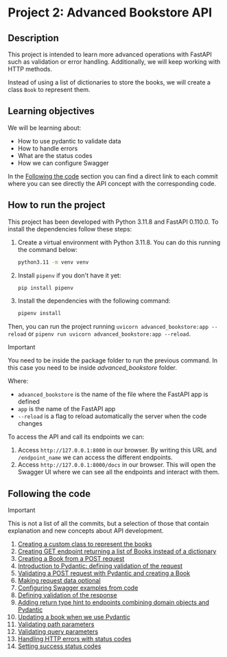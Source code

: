 # Project 2: Advanced Bookstore API

## Description

This project is intended to learn more advanced operations with FastAPI such as validation or error handling. Additionally, we will keep 
working with HTTP methods.

Instead of using a list of dictionaries to store the books, we will create a class `Book` to represent them.

## Learning objectives

We will be learning about:
- How to use pydantic to validate data
- How to handle errors
- What are the status codes
- How we can configure Swagger


In the [Following the code](#explanation) section you can find a direct link to each commit where you can see directly the API concept
with the corresponding code.

## How to run the project

This project has been developed with Python 3.11.8 and FastAPI 0.110.0. To install the dependencies follow these steps:

1. Create a virtual environment with Python 3.11.8. You can do this running the command below:
    
    ```bash
    python3.11 -m venv venv
    ```
2. Install `pipenv` if you don't have it yet:

    ```bash
    pip install pipenv
    ```
3. Install the dependencies with the following command:
     
    ```bash
    pipenv install
    ```

Then, you can run the project running `uvicorn advanced_bookstore:app --reload` or `pipenv run uvicorn advanced_bookstore:app --reload`.


> [!IMPORTANT]
> You need to be inside the package folder to run the previous command. In this case you need to be inside *advanced_bookstore* folder.


Where:
- `advanced_bookstore` is the name of the file where the FastAPI app is defined
- `app` is the name of the FastAPI app
- `--reload` is a flag to reload automatically the server when the code changes

To access the API and call its endpoints we can:

1. Access `http://127.0.0.1:8000` in our browser. By writing this URL and `/endpoint_name` we can access the different endpoints.
2. Access `http://127.0.0.1:8000/docs` in our browser. This will open the Swagger UI where we can see all the endpoints and interact with them.


<a name="explanation"></a>
## Following the code

> [!IMPORTANT]
> This is not a list of all the commits, but a selection of those that contain explanation and new concepts about API development.

1. [Creating a custom class to represent the books](https://github.com/dimanu-py/fast-api/commit/fa85474d86398bb7506609a36baf3d8f48dc1581)
2. [Creating GET endpoint returning a list of Books instead of a dictionary](https://github.com/dimanu-py/fast-api/commit/214a21b7c099219208402bdb0849e04c190ffdac)
3. [Creating a Book from a POST request](https://github.com/dimanu-py/fast-api/commit/dc720ac11b28172cd6b3e11dd827a04818ef550f)
4. [Introduction to Pydantic: defining validation of the request](https://github.com/dimanu-py/fast-api/commit/bdb4f2bc8dcf5d1474118905fff8792311d4bfc2)
5. [Validating a POST request with Pydantic and creating a Book](https://github.com/dimanu-py/fast-api/commit/16022445df71bc4218d525f4a3c94beca5d584d1)
6. [Making request data optional](https://github.com/dimanu-py/fast-api/commit/d703138a16dc80c544f950bcaf5b4eea5a45f829)
7. [Configuring Swagger examples from code](https://github.com/dimanu-py/fast-api/commit/7a5e0e8c1e4f85854e0d9ef91e3cae039c70c0ad)
8. [Defining validation of the response](https://github.com/dimanu-py/fast-api/commit/12736fd2a25d1d82f4a3b15eecca9fb07acad69a)
9. [Adding return type hint to endpoints combining domain objects and Pydantic](https://github.com/dimanu-py/fast-api/commit/e32bb3077e726f66176a83ab3ea5b2b4e662d8ba)
10. [Updating a book when we use Pydantic](https://github.com/dimanu-py/fast-api/commit/b2ed254d975f8f9a784df4b65472aa062ef719a5)
11. [Validating path parameters](https://github.com/dimanu-py/fast-api/commit/c8e47ad7d53317e3fbcf9cd998457683bcfd1c1f)
12. [Validating query parameters](https://github.com/dimanu-py/fast-api/commit/ee85ef9b6a27d53ecea027a784be667e201fcd5f)
13. [Handling HTTP errors with status codes](https://github.com/dimanu-py/fast-api/commit/860c6e03bd2e67fd5011b2618190f1e9e42f780a)
14. [Setting success status codes](https://github.com/dimanu-py/fast-api/commit/0569f93d33cfa366c0bcced61c64d3c71f210415)

